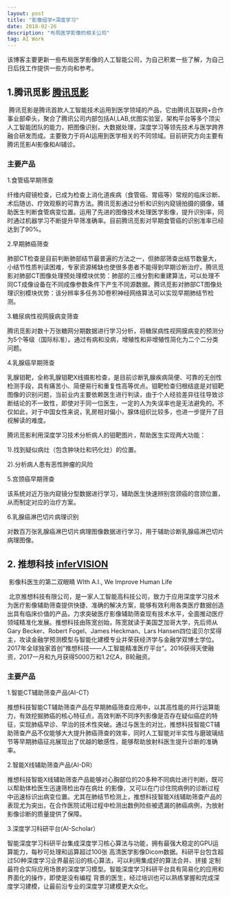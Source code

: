 ```yaml
---
layout: post
title: "影像组学+深度学习"
date: 2018-02-26 
description: "布局医学影像的相关公司"
tag: AI Work 
---  
```

  
  该博客主要更新一些布局医学影像的人工智能公司，为自己积累一些了解，为自己日后找工作提供一些方向和参考。
  
## 1.腾讯觅影 <a target="_blank" href="https://aiyixue.qq.com/official/"> 腾讯觅影</a>
  腾讯觅影是腾讯首款人工智能技术运用到医学领域的产品，它由腾讯互联网+合作事业部牵头，聚合了腾讯公司内部包括AI,LAB,优图实验室，架构平台等多个顶尖人工智能团队的能力，把图像识别，大数据处理，深度学习等领先技术与医学跨界融合研发而成。主要致力于将AI运用到医学相关的不同领域。目前研究方向主要有腾讯觅影AI影像和AI辅诊。
  
### 主要产品

1.食管癌早期筛查

纤维内窥镜检查，已成为检查上消化道疾病（食管癌、胃癌等）常规的临床诊断、术后随访、疗效观察的可靠方法。腾讯觅影通过分析和识别内窥镜拍摄的摄像，辅助医生判断食管病变位置。运用了先进的图像技术处理医学影像，提升识别率，同时通过机器学习不断提升早筛准确率。目前腾讯觅影对早期食管癌的识别准率已经达到了90%。

2.早期肺癌筛查

肺部CT检查是目前判断肺部结节最普遍的方法之一，但肺部筛查出结节数量大，小结节性质判读困难，专家资源稀缺也使很多患者不能得到早期诊断治疗。腾讯觅影对肺部CT图像处理预处理模块优势：肺部的三维分割和重建算法，可以处理不同CT成像设备在不同成像参数条件下产生不同源数据。腾讯觅影对肺部CT图像处理识别模块优势：该分辨率多任务3D卷积神经网络算法可以实现早期肺结节检测。

3.糖尿病性视网膜病变筛查

腾讯觅影对数十万张糖网分期数据进行学习分析，将糖尿病性视网膜病变的预测分为5个等级（国际标准）。通过有病和没病，增殖性和非增殖性简化为二个二分类问题。

4.乳腺癌早期筛查

乳腺钼靶，全称乳腺钼靶X线摄影检查，是目前诊断乳腺疾病简便、可靠的无创性检测手段，具有痛苦小、简便易行和重复性高等优点。钼靶检查归根结底是对钼靶图像的识别问题，当前业内主要依赖医生进行判读，由于个人经验差异往往导致诊断结论的不一致性，即使对于同一位医生，一定的人为失误率也是无法避免的。不仅如此，对于中国女性来说，乳房相对偏小，腺体组织比较多，也进一步提升了目视解读的难度。

腾讯觅影利用深度学习技术分析病人的钼靶图片，帮助医生实现两大功能：

1).找到疑似病灶（包含肿块灶和钙化灶）的位置。

2).分析病人患有恶性肿瘤的风险

5.宫颈癌早期筛查

该系统对近万张内窥镜分型数据进行学习，辅助医生快速辨别宫颈癌的宫颈位置，从而制定对应的治疗方案。

6.乳腺癌淋巴切片病理识别

对数百万张乳腺癌淋巴切片病理图像数据进行学习，用于辅助诊断乳腺癌淋巴切片病理图像。

## 2. 推想科技 <a target="_blank" href="http://www.infervision.com/"> inferVISION</a>

  影像科医生的第二双眼睛 WIth A.I., We Improve Human Life

  北京推想科技有限公司，是一家人工智能高科技公司，致力于应用深度学习技术为医疗影像辅助筛查提供快捷、准确的解决方案，能够有效利用各类医疗数据创造出具有临床价值的产品，力求突破医疗影像辅助筛查现有技术水平，全面推动医疗领域精准化发展。推想科技由陈宽创始，陈宽就读于美国芝加哥大学，先后师从Gary Becker、Robert Fogel、James Heckman、Lars Hansen四位诺贝尔奖得主，攻读金融学预测模型与智能化建模专业并荣获经济学与金融学双博士学位。2017年全球独家首创“推想科技——人工智能精准医疗平台”。2016获得天使融资，2017一月和九月获得5000万和1.2亿A，B轮融资。
  
### 主要产品

1.智能CT辅助筛查产品(AI-CT)

推想科技智能CT辅助筛查产品在早期肺癌筛查应用中，以其高性能的并行运算能力，有效挖掘肺癌的核心特征点，高效判断不同序列影像是否存在疑似癌症的特征，实现肺癌早诊、早治的技术性突破。通过与医生的对比，推想科技智能CT辅助筛查产品不仅能够大大提升肺癌筛查的效率，同时人工智能对半实性与磨玻璃结节等早期肺癌征兆展现出了优越的敏感性，能够帮助放射科医生提升诊断的准确率。

2.智能X线辅助筛查产品(AI-DR）

推想科技智能X线辅助筛查产品能够对心胸部位的20多种不同病灶进行判断，既可以帮助体检医生迅速筛检出存在病灶 的影像，又可以在门诊住院病例的诊断过程中迅速标识出病变位置。尤其在肺结节检测上，推想科技智能X线辅助筛查产品的 表现尤为突出，在合作医院试用过程中检测出数例险些被遗漏的肺癌病例，为放射影像诊断的质量提供了保障。

3.深度学习科研平台(AI-Scholar）

智能深度学习科研平台集成深度学习核心算法与功能，拥有最强大稳定的GPU运算能力，每秒可处理和运算超过100张 高清医学影像Dicom数据。科研平台包含超过50种深度学习业界最前沿的核心算法，可以利用集成好的算法合并、拼接 定制最符合实际应用场景的深度学习模型。智能深度学习科研平台具有简易化的应用和界面化的操作，即使是没有编程 背景的医生，经过培训也可以熟练掌握和完成深度学习建模，让最前沿专业的深度学习建模更大众化。
